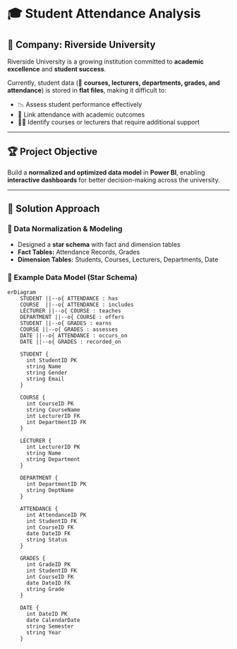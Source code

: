 # 🎓 Student Attendance Analysis

## 📌 Company: Riverside University
Riverside University is a growing institution committed to **academic excellence** and **student success**.  

Currently, student data (📂 **courses, lecturers, departments, grades, and attendance**) is stored in **flat files**, making it difficult to:  
- 📉 Assess student performance effectively  
- 🔗 Link attendance with academic outcomes  
- 🧑‍🏫 Identify courses or lecturers that require additional support  

---

## 🏆 Project Objective
Build a **normalized and optimized data model** in **Power BI**, enabling **interactive dashboards** for better decision-making across the university.  

---

## 📐 Solution Approach

### 🔹 Data Normalization & Modeling
- Designed a **star schema** with fact and dimension tables  
- **Fact Tables:** Attendance Records, Grades  
- **Dimension Tables:** Students, Courses, Lecturers, Departments, Date  

### 🔹 Example Data Model (Star Schema)
```mermaid
erDiagram
    STUDENT ||--o{ ATTENDANCE : has
    COURSE  ||--o{ ATTENDANCE : includes
    LECTURER ||--o{ COURSE : teaches
    DEPARTMENT ||--o{ COURSE : offers
    STUDENT ||--o{ GRADES : earns
    COURSE ||--o{ GRADES : assesses
    DATE ||--o{ ATTENDANCE : occurs_on
    DATE ||--o{ GRADES : recorded_on

    STUDENT {
      int StudentID PK
      string Name
      string Gender
      string Email
    }

    COURSE {
      int CourseID PK
      string CourseName
      int LecturerID FK
      int DepartmentID FK
    }

    LECTURER {
      int LecturerID PK
      string Name
      string Department
    }

    DEPARTMENT {
      int DepartmentID PK
      string DeptName
    }

    ATTENDANCE {
      int AttendanceID PK
      int StudentID FK
      int CourseID FK
      date DateID FK
      string Status
    }

    GRADES {
      int GradeID PK
      int StudentID FK
      int CourseID FK
      date DateID FK
      string Grade
    }

    DATE {
      int DateID PK
      date CalendarDate
      string Semester
      string Year
    }
